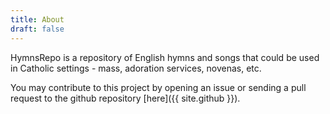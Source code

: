 ```yaml
---
title: About
draft: false
---
```


HymnsRepo is a repository of English hymns and songs that could be used in Catholic settings - mass, adoration services, novenas, etc.

You may contribute to this project by opening an issue or sending a pull request to the github repository [here]({{ site.github }}).